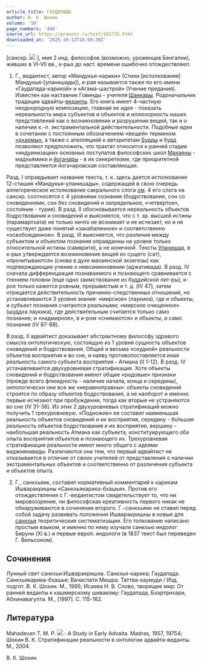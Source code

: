 ```yaml
---
article_title: ГАУДАПАДА
author: В. К. Шохин
volume: '10'
page_numbers: '446'
source_url: https://pravenc.ru/text/161735.html
downloaded_at: '2025-10-13T10:50:30Z'
---
```


[санскр. ![](https://pravenc.ru/char/26310/Gauxxap1da/image.png) ], имя 2 инд. философов (возможно, уроженцев Бенгалии), живших в VI-VII вв., к-рых до наст. времени ошибочно отождествляют.

1. Г., ведантист, автор «Мандукья-карики» (Стихи [истолкования] Мандукья-[упанишады]), к-рая называется также по его имени «Гаудапада-карикой» и «Агама-шастрой» (Учение предания). Известен как наставник Говинды - учителя [Шанкары](https://pravenc.ru/text/Шанкара.html). Родоначальник традиции адвайты-[веданты](https://pravenc.ru/text/веданта.html). Его книга имеет 4-частную неоднородную композицию, главная ее идея - показать нереальность мира субъектов и объектов и иллюзорность наших представлений как о возникновении и разрушении вещей, так и о наличии к.-л. экстраментальной действительности. Подобные идеи в сочетании с постоянным обозначением «вещей» термином [«дхармы»](<https://pravenc.ru/text/ дхармы .html>), а также с апелляцией к авторитетам [Будды](https://pravenc.ru/text/Будды.html) и будд позволяют предположить, что трактат относится к ранней стадии «индуинизации» основных постулатов философских школ [Махаяны](https://pravenc.ru/text/Махаяны.html) - мадхьямики и [йогачары](https://pravenc.ru/text/йогачары.html) - в их синкретизме, где приоритетной представляется йогачаровская составляющая.

Разд. I оправдывает название текста, т. к. здесь дается истолкование 12-стишия «Мандукья-упанишады», содержащей в свою очередь аллегорическое истолкование сакрального слога [ом](https://pravenc.ru/text/ом.html). 4 его слога на санскр. соотносятся с 4 уровнями сознания (бодрствование, сон со сновидениями, сон без сновидений и запредельное, «четвертое», состояние - турия). В разд. II обосновывается нереальность объектов бодрствования и сновидений и выясняется, что с т. зр. высшей истины (парамартхата) не только ничто не возникает и не исчезает, но и не существует даже понятий «закабаленное» и соответственно «освобожденное». В разд. III выясняется, что различия между субъектом и объектом познания оправданны на уровне только относительной истины (самврити), а не конечной. Тексты [Упанишад](https://pravenc.ru/text/Упанишад.html), в к-рых утверждается возникновение вещей из сущего (сат), «прочитываются» (снова в духе махаянской экзегезы) как подтверждающие учение о невозникновении (аджативада). В разд. IV сначала дифференциация познаваемого и познающего сравнивается с тлением головни (еще одно заимствование из буддийской лит-ры), к-рое только кажется ровным, прерывистым и т. д. (IV 47), затем отрицается действительность причинно-следственных отношений, но устанавливаются 3 уровня знания: «мирское» (лаукика), где и объекты, и субъект познания считаются реальными; «мирское очищенное» (шуддха лаукика), где действительным считается только само познание; и «надмирное», в к-ром «снимаются» и объекты, и само познание (IV 87-88).

В разд. II адвайтист доказывает абстрактному философу здравого смысла онтологическую, состоящую из 1 уровня сущность объектов сновидений и бодрствования. Общей и весьма «скудной» реальности объектов восприятия и во сне, и наяву противопоставляется иная реальность самого субъекта восприятия - Атмана (II 1-12). В разд. IV устанавливается двухуровневая стратификация. Хотя объекты сновидений и бодрствования имеют общие «родовые» признаки (прежде всего флюидность - наличие начала, конца и середины), онтологически они все же «неравноправны»: объекты сновидений строятся по образу объектов бодрствования, а не наоборот и именно первые исчезают при пробуждении, тогда как вторые не устраняются во сне (IV 31-38). Из этих 2 двухуровневых стратификаций можно получить 1 трехуровневую. «Подножие» ее составит наименьшая реальность объектов сновидений и их восприятия, середину - бо́льшая реальность объектов бодрствования и их восприятия, вершину - наибольшая реальность Атмана как субъекта, конституирующего оба опыта восприятия объектов и познающего их. Трехуровневая стратификация реальности имеет много общего с идеями виджнянавады. Различаются они тем, что первый адвайтист не отказывается в отличие от своих учителей от представления о наличии экстраментальных объектов и соответственно от различения субъекта и объектов опыта.

2. Г., санкхьяик, составил нормативный комментарий к карикам Ишваракришны «Санкхьякарика-бхашья». Против его отождествления с Г.-ведантистом свидетельствует то, что ни мировоззрение, ни философская креативность первого никак не обнаруживаются в сочинении второго. Г.-санкхьяик не ставил перед собой задачу развивать положения Ишваракришны в новые для [санкхьи](https://pravenc.ru/text/санкхьи.html) теоретические систематизации. Его толкование написано простым языком, и именно по нему изучали санкхью индолог Бируни (XI в.) и первые европ. индологи (в 1837 текст был переведен Г. Вильсоном).

## Сочинения

Лунный свет санкхьи:Ишваракришна. Санкхья-карика; Гаудапада. Санкхьякарика-бхашья; Вачаспати Мишра. Таттва-каумуди / Изд. подгот. В. К. Шохин. М., 1995; Исаева Н. В. Слово, творящее мир: От ранней веданты к кашмирскому шиваизму: Гаудапада, Бхартрихари, Абхинавагупта. М., [1997]. С. 115-162.

## Литература

Mahadevan T. M. P. ![](https://pravenc.ru/char/26310/Gauxxap1da/image.png) : A Study in Early Advaita. Madras, 1957, 19754; Шохин В. К. Стратификации реальности в онтологии адвайта-веданты. М., 2004.

В. К. Шохин
